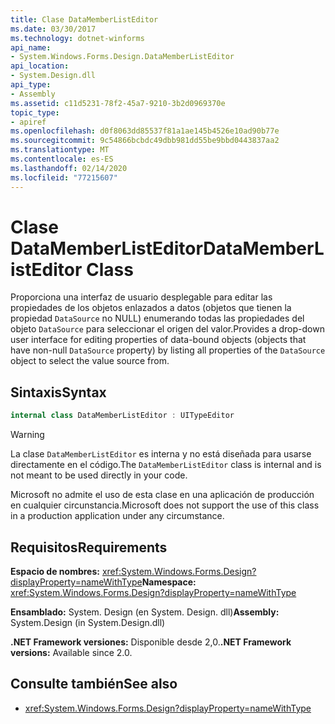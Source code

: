```yaml
---
title: Clase DataMemberListEditor
ms.date: 03/30/2017
ms.technology: dotnet-winforms
api_name:
- System.Windows.Forms.Design.DataMemberListEditor
api_location:
- System.Design.dll
api_type:
- Assembly
ms.assetid: c11d5231-78f2-45a7-9210-3b2d0969370e
topic_type:
- apiref
ms.openlocfilehash: d0f8063dd85537f81a1ae145b4526e10ad90b77e
ms.sourcegitcommit: 9c54866bcbdc49dbb981dd55be9bbd0443837aa2
ms.translationtype: MT
ms.contentlocale: es-ES
ms.lasthandoff: 02/14/2020
ms.locfileid: "77215607"
---
```

# <a name="datamemberlisteditor-class"></a><span data-ttu-id="9d16c-102">Clase DataMemberListEditor</span><span class="sxs-lookup"><span data-stu-id="9d16c-102">DataMemberListEditor Class</span></span>

<span data-ttu-id="9d16c-103">Proporciona una interfaz de usuario desplegable para editar las propiedades de los objetos enlazados a datos (objetos que tienen la propiedad `DataSource` no NULL) enumerando todas las propiedades del objeto `DataSource` para seleccionar el origen del valor.</span><span class="sxs-lookup"><span data-stu-id="9d16c-103">Provides a drop-down user interface for editing properties of data-bound objects (objects that have non-null `DataSource` property) by listing all properties of the `DataSource` object to select the value source from.</span></span>  
  
## <a name="syntax"></a><span data-ttu-id="9d16c-104">Sintaxis</span><span class="sxs-lookup"><span data-stu-id="9d16c-104">Syntax</span></span>
  
```csharp  
internal class DataMemberListEditor : UITypeEditor
```

> [!WARNING]
> <span data-ttu-id="9d16c-105">La clase `DataMemberListEditor` es interna y no está diseñada para usarse directamente en el código.</span><span class="sxs-lookup"><span data-stu-id="9d16c-105">The `DataMemberListEditor` class is internal and is not meant to be used directly in your code.</span></span>
> 
> <span data-ttu-id="9d16c-106">Microsoft no admite el uso de esta clase en una aplicación de producción en cualquier circunstancia.</span><span class="sxs-lookup"><span data-stu-id="9d16c-106">Microsoft does not support the use of this class in a production application under any circumstance.</span></span>
  
## <a name="requirements"></a><span data-ttu-id="9d16c-107">Requisitos</span><span class="sxs-lookup"><span data-stu-id="9d16c-107">Requirements</span></span>

<span data-ttu-id="9d16c-108">**Espacio de nombres:** <xref:System.Windows.Forms.Design?displayProperty=nameWithType></span><span class="sxs-lookup"><span data-stu-id="9d16c-108">**Namespace:** <xref:System.Windows.Forms.Design?displayProperty=nameWithType></span></span>  
  
<span data-ttu-id="9d16c-109">**Ensamblado:** System. Design (en System. Design. dll)</span><span class="sxs-lookup"><span data-stu-id="9d16c-109">**Assembly:** System.Design (in System.Design.dll)</span></span>  
  
<span data-ttu-id="9d16c-110">**.NET Framework versiones:** Disponible desde 2,0.</span><span class="sxs-lookup"><span data-stu-id="9d16c-110">**.NET Framework versions:** Available since 2.0.</span></span>  
  
## <a name="see-also"></a><span data-ttu-id="9d16c-111">Consulte también</span><span class="sxs-lookup"><span data-stu-id="9d16c-111">See also</span></span>

- <xref:System.Windows.Forms.Design?displayProperty=nameWithType>
